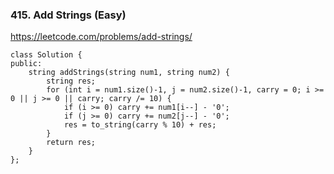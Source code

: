 ### 415. Add Strings (Easy)

https://leetcode.com/problems/add-strings/

```
class Solution {
public:
    string addStrings(string num1, string num2) {
        string res;
        for (int i = num1.size()-1, j = num2.size()-1, carry = 0; i >= 0 || j >= 0 || carry; carry /= 10) {
            if (i >= 0) carry += num1[i--] - '0';
            if (j >= 0) carry += num2[j--] - '0';
            res = to_string(carry % 10) + res;
        }
        return res;
    }
};
```
